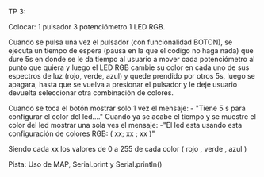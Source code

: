 TP 3:

Colocar:
1 pulsador
3 potenciómetro 
1 LED RGB. 

Cuando se pulsa una vez el pulsador (con funcionalidad BOTON),  se ejecuta un tiempo de espera (pausa en la que el codigo no haga nada) que dure 5s en donde se le da tiempo al usuario a mover cada potenciómetro al punto que quiera y luego el LED RGB cambie su color en cada uno de sus espectros de luz (rojo, verde, azul) y quede prendido por otros 5s, luego se apagara, hasta que se vuelva a presionar el pulsador y le deje usuario devuelta seleccionar otra combinación de colores.


Cuando se toca el botón mostrar solo 1 vez el mensaje:
     - "Tiene 5 s para configurar el color del led...."
Cuando ya se acabe el tiempo y se muestre el color del led mostrar una sola ves el mensaje:
     -"El led esta usando esta configuración de colores RGB:   ( xx; xx ; xx )"


Siendo cada xx los valores de 0 a 255 de cada color  ( rojo , verde , azul )

Pista: Uso de MAP, Serial.print y Serial.println()

